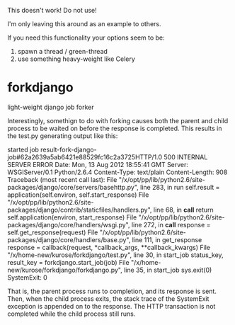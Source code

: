 This doesn't work!  Do not use!

I'm only leaving this around as an example to others.

If you need this functionality your options seem to be:
1) spawn a thread / green-thread
2) use something heavy-weight like Celery

forkdjango
==========

light-weight django job forker

Interestingly, somethign to do with forking causes both the parent and child process to be waited on before the response is completed.  This results in the test.py generating output like this:

started job result-fork-django-job#62a2639a5ab6421e88529fc16c2a3725HTTP/1.0 500 INTERNAL SERVER ERROR Date: Mon, 13 Aug 2012 18:55:41 GMT Server: WSGIServer/0.1 Python/2.6.4 Content-Type: text/plain Content-Length: 908 Traceback (most recent call last): File "/x/opt/pp/lib/python2.6/site-packages/django/core/servers/basehttp.py", line 283, in run self.result = application(self.environ, self.start_response) File "/x/opt/pp/lib/python2.6/site-packages/django/contrib/staticfiles/handlers.py", line 68, in __call__ return self.application(environ, start_response) File "/x/opt/pp/lib/python2.6/site-packages/django/core/handlers/wsgi.py", line 272, in __call__ response = self.get_response(request) File "/x/opt/pp/lib/python2.6/site-packages/django/core/handlers/base.py", line 111, in get_response response = callback(request, *callback_args, **callback_kwargs) File "/x/home-new/kurose/forkdjango/test.py", line 30, in start_job status_key, result_key = forkdjango.start_job(job) File "/x/home-new/kurose/forkdjango/forkdjango.py", line 35, in start_job sys.exit(0) SystemExit: 0

That is, the parent process runs to completion, and its response is sent.  Then, when the child process exits, the stack trace of the SystemExit exception is appended on to the response.  The HTTP transaction is not completed while the child process still runs.

